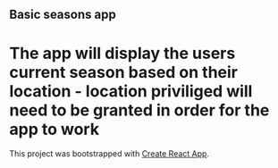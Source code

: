## Basic seasons app

# The app will display the users current season based on their location - location priviliged will need to be granted in order for the app to work

This project was bootstrapped with [Create React App](https://github.com/facebook/create-react-app).